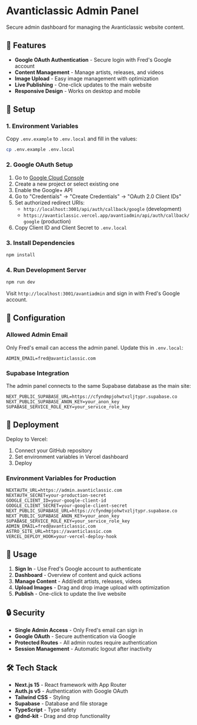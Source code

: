 # Avanticlassic Admin Panel

Secure admin dashboard for managing the Avanticlassic website content.

## 🔐 Features

- **Google OAuth Authentication** - Secure login with Fred's Google account
- **Content Management** - Manage artists, releases, and videos
- **Image Upload** - Easy image management with optimization
- **Live Publishing** - One-click updates to the main website
- **Responsive Design** - Works on desktop and mobile

## 🚀 Setup

### 1. Environment Variables

Copy `.env.example` to `.env.local` and fill in the values:

```bash
cp .env.example .env.local
```

### 2. Google OAuth Setup

1. Go to [Google Cloud Console](https://console.cloud.google.com/)
2. Create a new project or select existing one
3. Enable the Google+ API
4. Go to "Credentials" → "Create Credentials" → "OAuth 2.0 Client IDs"
5. Set authorized redirect URIs:
   - `http://localhost:3001/api/auth/callback/google` (development)
   - `https://avanticlassic.vercel.app/avantiadmin/api/auth/callback/google` (production)
6. Copy Client ID and Client Secret to `.env.local`

### 3. Install Dependencies

```bash
npm install
```

### 4. Run Development Server

```bash
npm run dev
```

Visit `http://localhost:3001/avantiadmin` and sign in with Fred's Google account.

## 🔧 Configuration

### Allowed Admin Email

Only Fred's email can access the admin panel. Update this in `.env.local`:

```env
ADMIN_EMAIL=fred@avanticlassic.com
```

### Supabase Integration

The admin panel connects to the same Supabase database as the main site:

```env
NEXT_PUBLIC_SUPABASE_URL=https://cfyndmpjohwtvzljtypr.supabase.co
NEXT_PUBLIC_SUPABASE_ANON_KEY=your_anon_key
SUPABASE_SERVICE_ROLE_KEY=your_service_role_key
```

## 🚀 Deployment

Deploy to Vercel:

1. Connect your GitHub repository
2. Set environment variables in Vercel dashboard
3. Deploy

### Environment Variables for Production

```
NEXTAUTH_URL=https://admin.avanticlassic.com
NEXTAUTH_SECRET=your-production-secret
GOOGLE_CLIENT_ID=your-google-client-id
GOOGLE_CLIENT_SECRET=your-google-client-secret
NEXT_PUBLIC_SUPABASE_URL=https://cfyndmpjohwtvzljtypr.supabase.co
NEXT_PUBLIC_SUPABASE_ANON_KEY=your_anon_key
SUPABASE_SERVICE_ROLE_KEY=your_service_role_key
ADMIN_EMAIL=fred@avanticlassic.com
ASTRO_SITE_URL=https://avanticlassic.com
VERCEL_DEPLOY_HOOK=your-vercel-deploy-hook
```

## 📱 Usage

1. **Sign In** - Use Fred's Google account to authenticate
2. **Dashboard** - Overview of content and quick actions
3. **Manage Content** - Add/edit artists, releases, videos
4. **Upload Images** - Drag and drop image upload with optimization
5. **Publish** - One-click to update the live website

## 🔒 Security

- **Single Admin Access** - Only Fred's email can sign in
- **Google OAuth** - Secure authentication via Google
- **Protected Routes** - All admin routes require authentication
- **Session Management** - Automatic logout after inactivity

## 🛠 Tech Stack

- **Next.js 15** - React framework with App Router
- **Auth.js v5** - Authentication with Google OAuth
- **Tailwind CSS** - Styling
- **Supabase** - Database and file storage
- **TypeScript** - Type safety
- **@dnd-kit** - Drag and drop functionality
